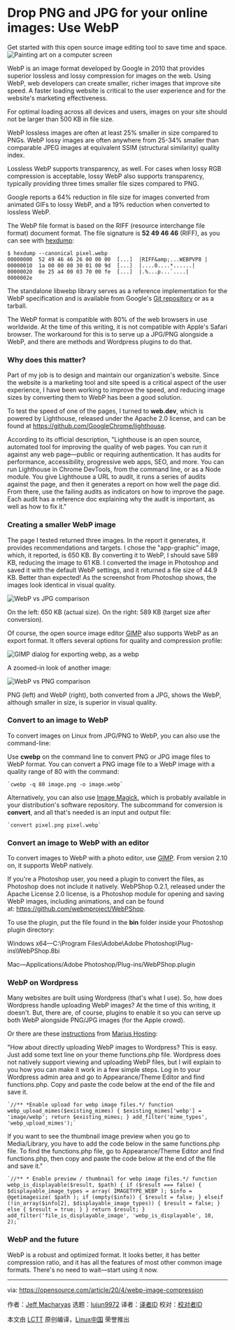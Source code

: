 [#]: collector: (lujun9972)
[#]: translator: (lxbwolf)
[#]: reviewer: ( )
[#]: publisher: ( )
[#]: url: ( )
[#]: subject: (Drop PNG and JPG for your online images: Use WebP)
[#]: via: (https://opensource.com/article/20/4/webp-image-compression)
[#]: author: (Jeff Macharyas https://opensource.com/users/jeffmacharyas)

Drop PNG and JPG for your online images: Use WebP
======
Get started with this open source image editing tool to save time and
space.
![Painting art on a computer screen][1]

WebP is an image format developed by Google in 2010 that provides superior lossless and lossy compression for images on the web. Using WebP, web developers can create smaller, richer images that improve site speed. A faster loading website is critical to the user experience and for the website's marketing effectiveness.

For optimal loading across all devices and users, images on your site should not be larger than 500 KB in file size.

WebP lossless images are often at least 25% smaller in size compared to PNGs. WebP lossy images are often anywhere from 25-34% smaller than comparable JPEG images at equivalent SSIM (structural similarity) quality index.

Lossless WebP supports transparency, as well. For cases when lossy RGB compression is acceptable, lossy WebP also supports transparency, typically providing three times smaller file sizes compared to PNG.

Google reports a 64% reduction in file size for images converted from animated GIFs to lossy WebP, and a 19% reduction when converted to lossless WebP.

The WebP file format is based on the RIFF (resource interchange file format) document format. The file signature is **52 49 46 46** (RIFF), as you can see with [hexdump][2]:


```
$ hexdump --canonical pixel.webp
00000000  52 49 46 46 26 00 00 00  [...]  |RIFF&amp;...WEBPVP8 |
00000010  1a 00 00 00 30 01 00 9d  [...]  |....0....*......|
00000020  0e 25 a4 00 03 70 00 fe  [...]  |.%...p...`....|
0000002e
```

The standalone libwebp library serves as a reference implementation for the WebP specification and is available from Google's [Git repository][3] or as a tarball.

The WebP format is compatible with 80% of the web browsers in use worldwide. At the time of this writing, it is not compatible with Apple's Safari browser. The workaround for this is to serve up a JPG/PNG alongside a WebP, and there are methods and Wordpress plugins to do that.

### Why does this matter?

Part of my job is to design and maintain our organization's website. Since the website is a marketing tool and site speed is a critical aspect of the user experience, I have been working to improve the speed, and reducing image sizes by converting them to WebP has been a good solution.

To test the speed of one of the pages, I turned to **web.dev**, which is powered by Lighthouse, released under the Apache 2.0 license, and can be found at <https://github.com/GoogleChrome/lighthouse>.

According to its official description, "Lighthouse is an open source, automated tool for improving the quality of web pages. You can run it against any web page—public or requiring authentication. It has audits for performance, accessibility, progressive web apps, SEO, and more. You can run Lighthouse in Chrome DevTools, from the command line, or as a Node module. You give Lighthouse a URL to audit, it runs a series of audits against the page, and then it generates a report on how well the page did. From there, use the failing audits as indicators on how to improve the page. Each audit has a reference doc explaining why the audit is important, as well as how to fix it."

### Creating a smaller WebP image

The page I tested returned three images. In the report it generates, it provides recommendations and targets. I chose the "app-graphic" image, which, it reported, is 650 KB. By converting it to WebP, I should save 589 KB, reducing the image to 61 KB. I converted the image in Photoshop and saved it with the default WebP settings, and it returned a file size of 44.9 KB. Better than expected! As the screenshot from Photoshop shows, the images look identical in visual quality.

![WebP vs JPG comparison][4]

On the left: 650 KB (actual size). On the right: 589 KB (target size after conversion).

Of course, the open source image editor [GIMP][5] also supports WebP as an export format. It offers several options for quality and compression profile:

![GIMP dialog for exporting webp, as a webp][6]

A zoomed-in look of another image:

![WebP vs PNG comparison][7]

PNG (left) and WebP (right), both converted from a JPG, shows the WebP, although smaller in size, is superior in visual quality.

### Convert to an image to WebP

To convert images on Linux from JPG/PNG to WebP, you can also use the command-line:

Use **cwebp** on the command line to convert PNG or JPG image files to WebP format. You can convert a PNG image file to a WebP image with a quality range of 80 with the command:


```
`cwebp -q 80 image.png -o image.webp`
```

Alternatively, you can also use [Image Magick][8], which is probably available in your distribution's software repository. The subcommand for conversion is **convert**, and all that's needed is an input and output file:


```
`convert pixel.png pixel.webp`
```

### Convert an image to WebP with an editor

To convert images to WebP with a photo editor, use [GIMP][9]. From version 2.10 on, it supports WebP natively.

If you're a Photoshop user, you need a plugin to convert the files, as Photoshop does not include it natively. WebPShop 0.2.1, released under the Apache License 2.0 license, is a Photoshop module for opening and saving WebP images, including animations, and can be found at: <https://github.com/webmproject/WebPShop>.

To use the plugin, put the file found in the **bin** folder inside your Photoshop plugin directory:

Windows x64—C:\Program Files\Adobe\Adobe Photoshop\Plug-ins\WebPShop.8bi

Mac—Applications/Adobe Photoshop/Plug-ins/WebPShop.plugin

### WebP on Wordpress

Many websites are built using Wordpress (that's what I use). So, how does Wordpress handle uploading WebP images? At the time of this writing, it doesn't. But, there are, of course, plugins to enable it so you can serve up both WebP alongside PNG/JPG images (for the Apple crowd).

Or there are these [instructions][10] from [Marius Hosting][11]:

"How about directly uploading WebP images to Wordpress? This is easy. Just add some text line on your theme functions.php file. Wordpress does not natively support viewing and uploading WebP files, but I will explain to you how you can make it work in a few simple steps. Log in to your Wordpress admin area and go to Appearance/Theme Editor and find functions.php. Copy and paste the code below at the end of the file and save it. 


```
`//** *Enable upload for webp image files.*/ function webp_upload_mimes($existing_mimes) { $existing_mimes['webp'] = 'image/webp'; return $existing_mimes; } add_filter('mime_types', 'webp_upload_mimes');`
```

If you want to see the thumbnail image preview when you go to Media/Library, you have to add the code below in the same functions.php file. To find the functions.php file, go to Appearance/Theme Editor and find functions.php, then copy and paste the code below at the end of the file and save it."


```
`//** * Enable preview / thumbnail for webp image files.*/ function webp_is_displayable($result, $path) { if ($result === false) { $displayable_image_types = array( IMAGETYPE_WEBP ); $info = @getimagesize( $path ); if (empty($info)) { $result = false; } elseif (!in_array($info[2], $displayable_image_types)) { $result = false; } else { $result = true; } } return $result; } add_filter('file_is_displayable_image', 'webp_is_displayable', 10, 2);`
```

### WebP and the future

WebP is a robust and optimized format. It looks better, it has better compression ratio, and it has all the features of most other common image formats. There's no need to wait—start using it now.

--------------------------------------------------------------------------------

via: https://opensource.com/article/20/4/webp-image-compression

作者：[Jeff Macharyas][a]
选题：[lujun9972][b]
译者：[译者ID](https://github.com/译者ID)
校对：[校对者ID](https://github.com/校对者ID)

本文由 [LCTT](https://github.com/LCTT/TranslateProject) 原创编译，[Linux中国](https://linux.cn/) 荣誉推出

[a]: https://opensource.com/users/jeffmacharyas
[b]: https://github.com/lujun9972
[1]: https://opensource.com/sites/default/files/styles/image-full-size/public/lead-images/painting_computer_screen_art_design_creative.png?itok=LVAeQx3_ (Painting art on a computer screen)
[2]: https://opensource.com/article/19/8/dig-binary-files-hexdump
[3]: https://storage.googleapis.com/downloads.webmproject.org/releases/webp/index.html
[4]: https://opensource.com/sites/default/files/uploads/webp-vs-jpg-app-graphic.png (WebP vs JPG comparison)
[5]: http://gimp.org
[6]: https://opensource.com/sites/default/files/webp-gimp.webp (GIMP dialog for exporting webp, as a webp)
[7]: https://opensource.com/sites/default/files/uploads/xcompare-png-left-webp-right.png (WebP vs PNG comparison)
[8]: https://imagemagick.org
[9]: https://en.wikipedia.org/wiki/GIMP
[10]: https://mariushosting.com/how-to-upload-webp-files-on-wordpress/
[11]: https://mariushosting.com/
